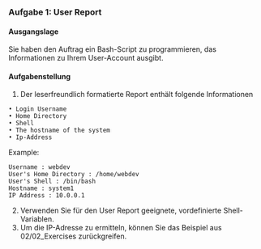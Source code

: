 ### Aufgabe 1: User Report
#### Ausgangslage
Sie haben den Auftrag ein Bash-Script zu programmieren, das Informationen zu Ihrem 
User-Account ausgibt.

#### Aufgabenstellung
1. Der leserfreundlich formatierte Report enthält folgende Informationen
```
• Login Username
• Home Directory
• Shell
• The hostname of the system
• Ip-Address
```
Example:
```
Username : webdev
User's Home Directory : /home/webdev
User's Shell : /bin/bash
Hostname : system1
IP Address : 10.0.0.1
```
2. Verwenden Sie für den User Report geeignete, vordefinierte Shell-Variablen.
3. Um die IP-Adresse zu ermitteln, können Sie das Beispiel aus 02/02_Exercises zurückgreifen. 

